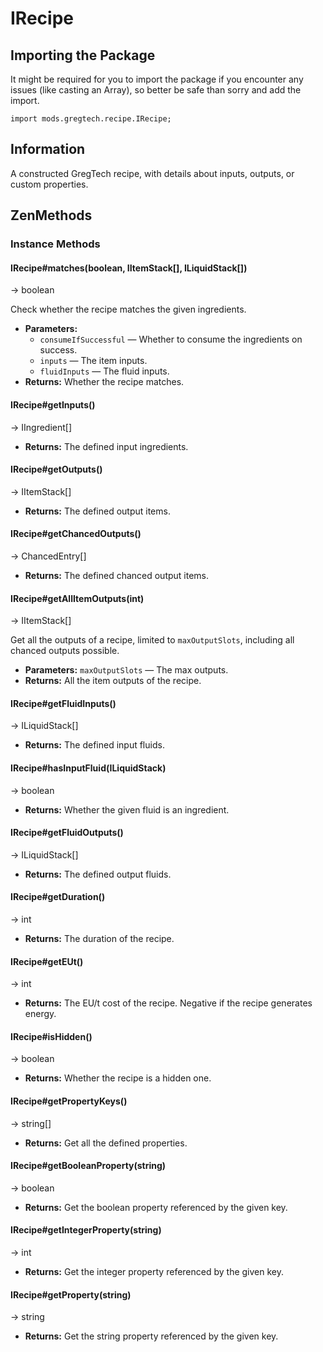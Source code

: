 # IRecipe

## Importing the Package

It might be required for you to import the package if you encounter any issues (like casting an Array), so better be safe than sorry and add the import.
```zenscript
import mods.gregtech.recipe.IRecipe;
```
## Information
A constructed GregTech recipe, with details about inputs, outputs, or custom properties.

## ZenMethods

### Instance Methods
#### IRecipe#matches(boolean, IItemStack[], ILiquidStack[])
-> boolean

Check whether the recipe matches the given ingredients.

 * **Parameters:**
   * `consumeIfSuccessful` — Whether to consume the ingredients on success.
   * `inputs` — The item inputs.
   * `fluidInputs` — The fluid inputs.
 * **Returns:** Whether the recipe matches.

#### IRecipe#getInputs()
-> IIngredient[]

 * **Returns:** The defined input ingredients.

#### IRecipe#getOutputs()
-> IItemStack[]

 * **Returns:** The defined output items.

#### IRecipe#getChancedOutputs()
-> ChancedEntry[]

 * **Returns:** The defined chanced output items.

#### IRecipe#getAllItemOutputs(int)
-> IItemStack[]

Get all the outputs of a recipe, limited to `maxOutputSlots`, including all chanced outputs possible.

 * **Parameters:** `maxOutputSlots` — The max outputs.
 * **Returns:** All the item outputs of the recipe.

#### IRecipe#getFluidInputs()
-> ILiquidStack[]

 * **Returns:** The defined input fluids.

#### IRecipe#hasInputFluid(ILiquidStack)
-> boolean

 * **Returns:** Whether the given fluid is an ingredient.

#### IRecipe#getFluidOutputs()
-> ILiquidStack[]

 * **Returns:** The defined output fluids.

#### IRecipe#getDuration()
-> int

 * **Returns:** The duration of the recipe.

#### IRecipe#getEUt()
-> int

 * **Returns:** The EU/t cost of the recipe. Negative if the recipe generates energy.

#### IRecipe#isHidden()
-> boolean

 * **Returns:** Whether the recipe is a hidden one.

#### IRecipe#getPropertyKeys()
-> string[]

 * **Returns:** Get all the defined properties.

#### IRecipe#getBooleanProperty(string)
-> boolean

 * **Returns:** Get the boolean property referenced by the given key.

#### IRecipe#getIntegerProperty(string)
-> int

 * **Returns:** Get the integer property referenced by the given key.

#### IRecipe#getProperty(string)
-> string

 * **Returns:** Get the string property referenced by the given key.
